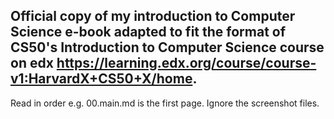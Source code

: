 ## Official copy of my introduction to Computer Science e-book adapted to fit the format of CS50's Introduction to Computer Science course on edx https://learning.edx.org/course/course-v1:HarvardX+CS50+X/home. 
Read in order e.g. 00.main.md is the first page. Ignore the screenshot files.

